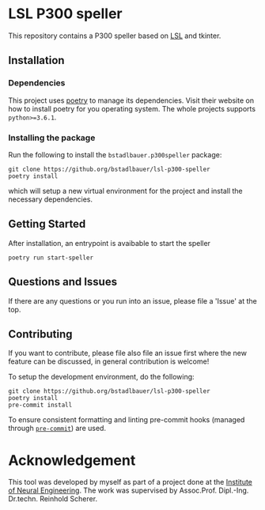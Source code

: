 # LSL P300 speller
This repository contains a P300 speller based on [LSL](https://github.com/sccn/labstreaminglayer) and tkinter.

## Installation

### Dependencies
This project uses [poetry](https://python-poetry.org/) to manage its dependencies. Visit their website on how to install
poetry for you operating system. The whole projects supports `python>=3.6.1`.

### Installing the package
Run the following to install the `bstadlbauer.p300speller` package:
```
git clone https://github.org/bstadlbauer/lsl-p300-speller
poetry install
```
which will setup a new virtual environment for the project and install the necessary dependencies.

## Getting Started
After installation, an entrypoint is avaibable to start the speller
```
poetry run start-speller
```

## Questions and Issues
If there are any questions or you run into an issue, please file a 'Issue' at the top.

## Contributing
If you want to contribute, please file also file an issue first where the new feature can be discussed, in general
contribution is welcome!

To setup the development environment, do the following:
```
git clone https://github.org/bstadlbauer/lsl-p300-speller
poetry install
pre-commit install
```
To ensure consistent formatting and linting pre-commit hooks (managed through [`pre-commit`](https://pre-commit.com/))
are used.

# Acknowledgement
This tool was developed by myself as part of a project done at the
[Institute of Neural Engineering](https://www.tugraz.at/institutes/ine/home/).
The work was supervised by Assoc.Prof. Dipl.-Ing. Dr.techn. Reinhold Scherer.
